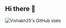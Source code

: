 ## Hi there 👋


![Vishakh25's GitHub stats](https://github-readme-stats.vercel.app/api?username=Vishakh25&show_icons=true&theme=dracula)
